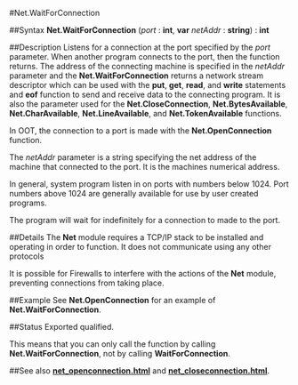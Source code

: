 
#Net.WaitForConnection

##Syntax
**Net.WaitForConnection** (_port_ : **int**, **var** _netAddr_ : **string**) : **int**


##Description
Listens for a connection at the port specified by the _port_ parameter. When another program connects to the port, then the function returns. The address of the connecting machine is specified in the _netAddr_ parameter and the **Net.WaitForConnection** returns a network stream descriptor which can be used with the **put**, **get**, **read**, and **write** statements and **eof** function to send and receive data to the connecting program. It is also the parameter used for the **Net.CloseConnection**, **Net.BytesAvailable**, **Net.CharAvailable**, **Net.LineAvailable**, and **Net.TokenAvailable** functions.

In OOT, the connection to a port is made with the **Net.OpenConnection** function.

The _netAddr_ parameter is a string specifying the net address of the machine that connected to the port. It is the machines numerical address.

In general, system program listen in on ports with numbers below 1024. Port numbers above 1024 are generally available for use by user created programs.

The program will wait for indefinitely for a connection to made to the port.


##Details
The **Net** module requires a TCP/IP stack to be installed and operating in order to function. It does not communicate using any other protocols

It is possible for Firewalls to interfere with the actions of the **Net** module, preventing connections from taking place.


##Example
See **Net.OpenConnection** for an example of **Net.WaitForConnection**.


##Status
Exported qualified.

This means that you can only call the function by calling **Net.WaitForConnection**, not by calling **WaitForConnection**.


##See also
**[net_openconnection.html](Net.OpenConnection)** and **[net_closeconnection.html](Net.CloseConnection)**.

